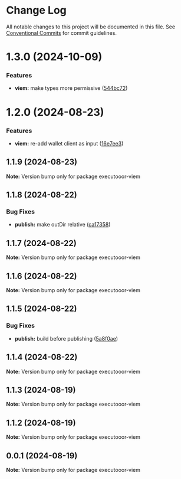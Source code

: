 # Change Log

All notable changes to this project will be documented in this file.
See [Conventional Commits](https://conventionalcommits.org) for commit guidelines.

# 1.3.0 (2024-10-09)

### Features

* **viem:** make types more permissive ([544bc72](https://github.com/Rubilmax/executooor/commit/544bc7235c7618224fd8458bfcb40120c22b18a8))

# 1.2.0 (2024-08-23)

### Features

* **viem:** re-add wallet client as input ([16e7ee3](https://github.com/Rubilmax/executooor/commit/16e7ee33edb176beb1b2d494f04a9529cf9dcac7))

## 1.1.9 (2024-08-23)

**Note:** Version bump only for package executooor-viem

## 1.1.8 (2024-08-22)

### Bug Fixes

* **publish:** make outDir relative ([ca17358](https://github.com/Rubilmax/executooor/commit/ca1735844dfd65a5f679756c72d73ad0f25484b7))

## 1.1.7 (2024-08-22)

**Note:** Version bump only for package executooor-viem

## 1.1.6 (2024-08-22)

**Note:** Version bump only for package executooor-viem

## 1.1.5 (2024-08-22)

### Bug Fixes

* **publish:** build before publishing ([5a8f0ae](https://github.com/Rubilmax/executooor/commit/5a8f0ae1aaa63e4e71904c67b8cccfdf458cdfe4))

## 1.1.4 (2024-08-22)

**Note:** Version bump only for package executooor-viem

## 1.1.3 (2024-08-19)

**Note:** Version bump only for package executooor-viem

## 1.1.2 (2024-08-19)

**Note:** Version bump only for package executooor-viem

## 0.0.1 (2024-08-19)

**Note:** Version bump only for package executooor-viem
